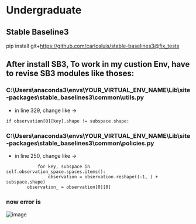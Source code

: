 # Undergraduate


## Stable Baseline3 
pip install git+https://github.com/carlosluis/stable-baselines3@fix_tests

## After install SB3, To work in my custion Env, have to revise SB3 modules like thoses:
### C:\Users\anaconda3\envs\YOUR_VIRTUAL_ENV_NAME\Lib\site-packages\stable_baselines3\common\utils.py
* in line 329, change like -> 
```
if observation[0][key].shape != subspace.shape:
```
### C:\Users\anaconda3\envs\YOUR_VIRTUAL_ENV_NAME\Lib\site-packages\stable_baselines3\common\policies.py
* in line 250, change like ->   
```
            for key, subspace in self.observation_space.spaces.items():
                observation = observation.reshape((-1, ) + subspace.shape)             
        observation_ = observation[0][0]
```
### now error is
![image](https://user-images.githubusercontent.com/88705679/195842161-342e4e5b-04f5-4cb1-97ab-f434ffab4783.png)
